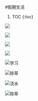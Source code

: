 #假期生活

1. TOC
{:toc}

![](images/rou10.jpg)

![](images/rou11.jpg)

![](images/rou12.jpg)

![](images/rou13.jpg)

![](images/rou14.jpg "学习")

![](images/rou15.jpg "除草")

![](images/rou16.jpg "浇水")

![](images/rou17.jpg "除草")
